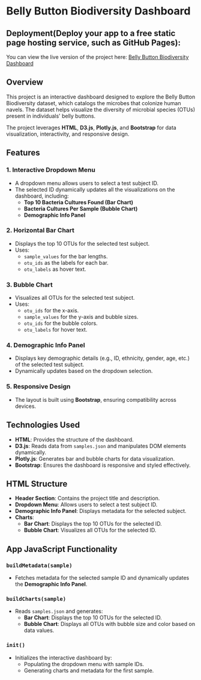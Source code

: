 # Belly Button Biodiversity Dashboard

## Deployment(Deploy your app to a free static page hosting service, such as GitHub Pages):

You can view the live version of the project here: [Belly Button Biodiversity Dashboard](https://lavenya-mohan.github.io/belly-button-challenge/)


## Overview

This project is an interactive dashboard designed to explore the Belly Button Biodiversity dataset, which catalogs the microbes that colonize human navels. The dataset helps visualize the diversity of microbial species (OTUs) present in individuals' belly buttons. 

The project leverages **HTML**, **D3.js**, **Plotly.js**, and **Bootstrap** for data visualization, interactivity, and responsive design.

## Features

### 1. Interactive Dropdown Menu
- A dropdown menu allows users to select a test subject ID.
- The selected ID dynamically updates all the visualizations on the dashboard, including:
  - **Top 10 Bacteria Cultures Found (Bar Chart)**
  - **Bacteria Cultures Per Sample (Bubble Chart)**
  - **Demographic Info Panel**

### 2. Horizontal Bar Chart
- Displays the top 10 OTUs for the selected test subject.
- Uses:
  - `sample_values` for the bar lengths.
  - `otu_ids` as the labels for each bar.
  - `otu_labels` as hover text.

### 3. Bubble Chart
- Visualizes all OTUs for the selected test subject.
- Uses:
  - `otu_ids` for the x-axis.
  - `sample_values` for the y-axis and bubble sizes.
  - `otu_ids` for the bubble colors.
  - `otu_labels` for hover text.

### 4. Demographic Info Panel
- Displays key demographic details (e.g., ID, ethnicity, gender, age, etc.) of the selected test subject.
- Dynamically updates based on the dropdown selection.

### 5. Responsive Design
- The layout is built using **Bootstrap**, ensuring compatibility across devices.

## Technologies Used
- **HTML**: Provides the structure of the dashboard.
- **D3.js**: Reads data from `samples.json` and manipulates DOM elements dynamically.
- **Plotly.js**: Generates bar and bubble charts for data visualization.
- **Bootstrap**: Ensures the dashboard is responsive and styled effectively.


## HTML Structure
- **Header Section**: Contains the project title and description.
- **Dropdown Menu**: Allows users to select a test subject ID.
- **Demographic Info Panel**: Displays metadata for the selected subject.
- **Charts**:
  - **Bar Chart**: Displays the top 10 OTUs for the selected ID.
  - **Bubble Chart**: Visualizes all OTUs for the selected ID.

## App JavaScript Functionality

### `buildMetadata(sample)`
- Fetches metadata for the selected sample ID and dynamically updates the **Demographic Info Panel**.

### `buildCharts(sample)`
- Reads `samples.json` and generates:
  - **Bar Chart**: Displays the top 10 OTUs for the selected ID.
  - **Bubble Chart**: Displays all OTUs with bubble size and color based on data values.

### `init()`
- Initializes the interactive dashboard by:
  - Populating the dropdown menu with sample IDs.
  - Generating charts and metadata for the first sample.

